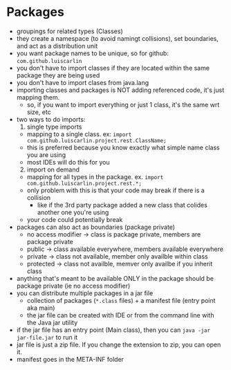 # Packages

- groupings for related types (Classes)
- they create a namespace (to avoid namingt collisions), set boundaries, and act as a distribution unit
- you want package names to be unique, so for github: `com.github.luiscarlin`
- you don't have to import classes if they are located within the same package they are being used
- you don't have to import clases from java.lang
- importing classes and packages is NOT adding referenced code, it's just mapping them.
  - so, if you want to import everything or just 1 class, it's the same wrt size, etc
- two ways to do imports:
  1. single type imports
    - mapping to a single class. ex: `import com.github.luiscarlin.project.rest.ClassName;`
    - this is preferred because you know exactly what simple name class you are using
    - most IDEs will do this for you
  2. import on demand
    - mapping for all types in the package. ex. `import com.github.luiscarlin.project.rest.*;`
    - only problem with this is that your code may break if there is a collision
      - like if the 3rd party package added a new class that colides another one you're using
    - your code could potentially break
- packages can also act as boundaries (package private)
  - no access modifier -> class is package private, members are package private
  - public -> class available everywhere, members available everywhere
  - private -> class not available, member only availble within class
  - protected -> class not availble, memver only availbe if you inherit class
- anything that's meant to be available ONLY in the package should be package private (ie no access modifier)
- you can distribute multiple packages in a jar file
  - collection of packages (`*.class` files) + a manifest file (entry point aka main)
  - the jar file can be created with IDE or from the command line with the Java jar utility
- if the jar file has an entry point (Main class), then you can `java -jar jar-file.jar` to run it
- jar file is just a zip file. If you change the extension to zip, you can open it.
- manifest goes in the META-INF folder

